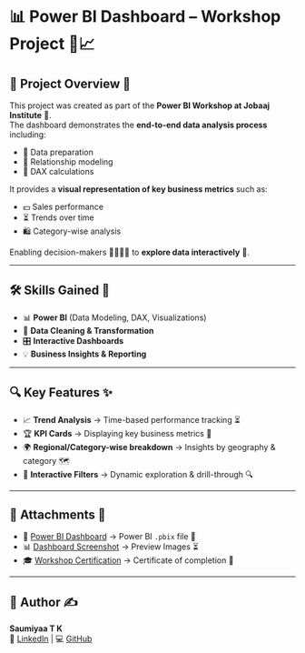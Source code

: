 # 📊 Power BI Dashboard – Workshop Project 🚀📈  

## 📑 Project Overview 📝  
This project was created as part of the **Power BI Workshop at Jobaaj Institute** 🏫.  
The dashboard demonstrates the **end-to-end data analysis process** including:  
- 🧹 Data preparation  
- 🔗 Relationship modeling  
- 🧮 DAX calculations  

It provides a **visual representation of key business metrics** such as:  
- 💵 Sales performance  
- ⏳ Trends over time  
- 🛍️ Category-wise analysis  

Enabling decision-makers 🧑‍💼👩‍💼 to **explore data interactively** 🔄.  

---

## 🛠️ Skills Gained 🎯  
- 📊 **Power BI** (Data Modeling, DAX, Visualizations)  
- 🧹 **Data Cleaning & Transformation**  
- 🎛️ **Interactive Dashboards**  
- 💡 **Business Insights & Reporting**  

---

## 🔍 Key Features ✨  
- 📈 **Trend Analysis** → Time-based performance tracking ⏳  
- 🏆 **KPI Cards** → Displaying key business metrics 📌  
- 🌍 **Regional/Category-wise breakdown** → Insights by geography & category 🗺️  
- 🔄 **Interactive Filters** → Dynamic exploration & drill-through 🔍  

---

## 📂 Attachments 📎  
- 📑 [Power BI Dashboard](Dashboards/) → Power BI `.pbix` file 📂
- 📊 [Dashboard Screenshot](Screenshot) → Preview Images ⏳
- 🎓 [Workshop Certification](Certifications/) → Certificate of completion 🏅  

---

## 👤 Author ✍️  
**Saumiyaa T K**  
🔗 [LinkedIn](https://www.linkedin.com/in/saumiyaa-t-k) | 💻 [GitHub](https://github.com/SaumiyaaTK)  
